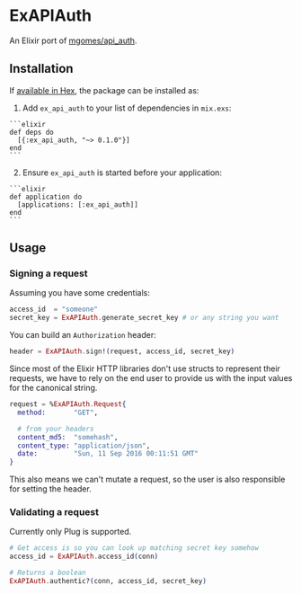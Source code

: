 # ExAPIAuth

An Elixir port of [mgomes/api_auth](https://github.com/mgomes/api_auth).

## Installation

If [available in Hex](https://hex.pm/docs/publish), the package can be installed as:

  1. Add `ex_api_auth` to your list of dependencies in `mix.exs`:

    ```elixir
    def deps do
      [{:ex_api_auth, "~> 0.1.0"}]
    end
    ```

  2. Ensure `ex_api_auth` is started before your application:

    ```elixir
    def application do
      [applications: [:ex_api_auth]]
    end
    ```

## Usage

### Signing a request

Assuming you have some credentials:
```elixir
access_id  = "someone"
secret_key = ExAPIAuth.generate_secret_key # or any string you want
```

You can build an `Authorization` header:
```elixir
header = ExAPIAuth.sign!(request, access_id, secret_key)
```

Since most of the Elixir HTTP libraries don't use structs to represent their requests,
we have to rely on the end user to provide us with the input values for the canonical string.

```elixir
request = %ExAPIAuth.Request{
  method:       "GET",

  # from your headers
  content_md5:  "somehash",
  content_type: "application/json",
  date:         "Sun, 11 Sep 2016 00:11:51 GMT"
}
```

This also means we can't mutate a request, so the user is also responsible for setting the header.

### Validating a request

Currently only Plug is supported. 
```elixir
# Get access is so you can look up matching secret key somehow
access_id = ExAPIAuth.access_id(conn)

# Returns a boolean
ExAPIAuth.authentic?(conn, access_id, secret_key)
```
